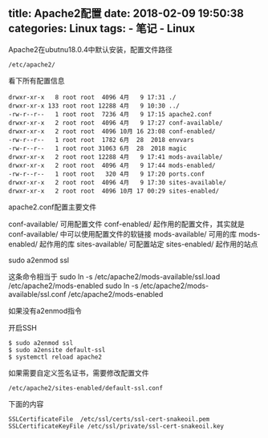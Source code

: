 title: Apache2配置
date: 2018-02-09 19:50:38
categories: Linux
tags:
    - 笔记
    - Linux
---

Apache2在ubutnu18.0.4中默认安装，配置文件路径
	
	/etc/apache2/

看下所有配置信息

```
drwxr-xr-x   8 root root  4096 4月   9 17:31 ./
drwxr-xr-x 133 root root 12288 4月   9 10:30 ../
-rw-r--r--   1 root root  7236 4月   9 17:15 apache2.conf
drwxr-xr-x   2 root root  4096 4月   9 17:27 conf-available/
drwxr-xr-x   2 root root  4096 10月 16 23:08 conf-enabled/
-rw-r--r--   1 root root  1782 6月  28  2018 envvars
-rw-r--r--   1 root root 31063 6月  28  2018 magic
drwxr-xr-x   2 root root 12288 4月   9 17:41 mods-available/
drwxr-xr-x   2 root root  4096 4月   9 17:44 mods-enabled/
-rw-r--r--   1 root root   320 4月   9 17:20 ports.conf
drwxr-xr-x   2 root root  4096 4月   9 17:30 sites-available/
drwxr-xr-x   2 root root  4096 10月 17 00:29 sites-enabled/

```

apache2.conf配置主要文件

conf-available/ 可用配置文件
conf-enabled/ 起作用的配置文件，其实就是conf-available/ 中可以使用配置文件的软链接
mods-available/ 可用的库
mods-enabled/ 起作用的库
sites-available/ 可配置站定
sites-enabled/  起作用的站点

sudo a2enmod ssl

这条命令相当于
sudo ln -s /etc/apache2/mods-available/ssl.load /etc/apache2/mods-enabled
sudo ln -s /etc/apache2/mods-available/ssl.conf /etc/apache2/mods-enabled

如果没有a2enmod指令

开启SSH

	$ sudo a2enmod ssl
	$ sudo a2ensite default-ssl
	$ systemctl reload apache2

如果需要自定义签名证书，需要修改配置文件

	/etc/apache2/sites-enabled/default-ssl.conf 

下面的内容

	SSLCertificateFile	/etc/ssl/certs/ssl-cert-snakeoil.pem
	SSLCertificateKeyFile /etc/ssl/private/ssl-cert-snakeoil.key
